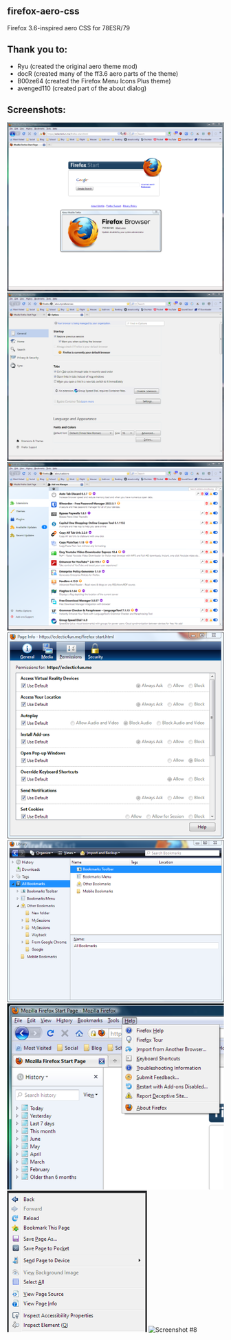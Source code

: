 ## firefox-aero-css
Firefox 3.6-inspired aero CSS for 78ESR/79

## Thank you to:

- Ryu (created the original aero theme mod)
- docR (created many of the ff3.6 aero parts of the theme)
- B00ze64 (created the Firefox Menu Icons Plus theme)
- avenged110 (created part of the about dialog)

## Screenshots:
![Screenshot #1](screenshot/1.png)
![Screenshot #2](screenshot/2.png)
![Screenshot #3](screenshot/3.png)
![Screenshot #4](screenshot/4.png)
![Screenshot #5](screenshot/5.png)
![Screenshot #6](screenshot/6.png)
![Screenshot #7](screenshot/7.png)
![Screenshot #8](screenshot/8.png)